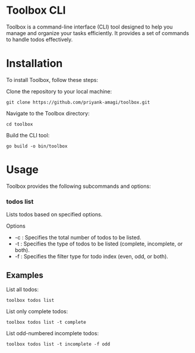 # Toolbox CLI
Toolbox is a command-line interface (CLI) tool designed to help you manage and organize your tasks efficiently. It provides a set of commands to handle todos effectively.

# Installation
To install Toolbox, follow these steps:

Clone the repository to your local machine:
```
git clone https://github.com/priyank-amagi/toolbox.git
```

Navigate to the Toolbox directory:
```
cd toolbox
```

Build the CLI tool:
```
go build -o bin/toolbox
```


# Usage
Toolbox provides the following subcommands and options:

### todos list
Lists todos based on specified options.

Options
- -c <count>: Specifies the total number of todos to be listed.
- -t <todo-type>: Specifies the type of todos to be listed (complete, incomplete, or both).
- -f <filter-type>: Specifies the filter type for todo index (even, odd, or both).

## Examples
List all todos:
```
toolbox todos list
```

List only complete todos:
```
toolbox todos list -t complete
```

List odd-numbered incomplete todos:
```
toolbox todos list -t incomplete -f odd
```